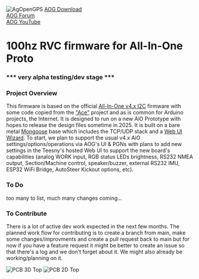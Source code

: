 ![AgOpenGPS](https://github.com/chriskinal/AiO_GUI/blob/main/media/agopengps%20name%20logo.png)
[AOG Download](https://github.com/agopengps-official/AgOpenGPS/releases)<br>
[AOG Forum](https://discourse.agopengps.com/)<br>
[AOG YouTube](https://youtube.com/@AgOpenGPS)

# 100hz RVC firmware for All-In-One Proto
### *** very alpha testing/dev stage ***

### Project Overview
This firmware is based on the official [All-In-One v4.x I2C](https://github.com/AgOpenGPS-Official/Firmware_Teensy_AiO-v4_I2C) firmware with some code copied from the ["Ace"](https://github.com/farmerbriantee/Ace) project and as is common for Arduino projects, the Internet. It is designed to run on a new AiO Prototype with hopes to release the design files sometime in 2025. It is built on a bare metal [Mongoose](https://mongoose.ws/documentation) base which includes the TCP/UDP stack and a [Web UI Wizard](https://mongoose.ws/wizard/#/). To start, we plan to support the usual v4.x AiO settings/options/operations via AOG's UI & PGNs with plans to add new settings in the Teesny's hosted Web UI to support the new board's capabilities (analog WORK input, RGB status LEDs brightness, RS232 NMEA output, Section/Machine control, speaker/buzzer, external RS232 IMU, ESP32 WiFi Bridge, AutoSteer Kickout options, etc).

### To Do
too many to list, much many changes coming...

### To Contribute
There is a lot of active dev work expected in the next few months. The planned work flow for contributing is to create a branch from main, make some changes/improvments and create a pull request back to main but for now if you have a feature request it might be better to create an issue so that there's a log and we don't forget about it. We might also already be working/planning on it.

![PCB 3D Top](https://github.com/chriskinal/AiO_GUI/blob/main/media/top%203d.png)
![PCB 2D Top](https://github.com/chriskinal/AiO_GUI/blob/main/media/top%202d.png)

